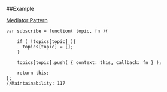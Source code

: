 ##Example

[Mediator Pattern][1]

[1]: http://addyosmani.com/resources/essentialjsdesignpatterns/book/#mediatorpatternjavascript

    var subscribe = function( topic, fn ){

        if ( !topics[topic] ){ 
          topics[topic] = [];
        }

        topics[topic].push( { context: this, callback: fn } );

        return this;
    };
    //Maintainability: 117
